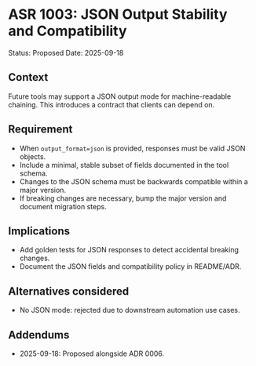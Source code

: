 # ASR 1003: JSON Output Stability and Compatibility

Status: Proposed
Date: 2025-09-18

## Context
Future tools may support a JSON output mode for machine-readable chaining. This introduces a contract that clients can depend on.

## Requirement
- When `output_format=json` is provided, responses must be valid JSON objects.
- Include a minimal, stable subset of fields documented in the tool schema.
- Changes to the JSON schema must be backwards compatible within a major version.
- If breaking changes are necessary, bump the major version and document migration steps.

## Implications
- Add golden tests for JSON responses to detect accidental breaking changes.
- Document the JSON fields and compatibility policy in README/ADR.

## Alternatives considered
- No JSON mode: rejected due to downstream automation use cases.

## Addendums
- 2025-09-18: Proposed alongside ADR 0006.
